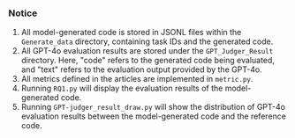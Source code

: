 ### Notice
1. All model-generated code is stored in JSONL files within the ```Generate_data``` directory, containing task IDs and the generated code.
2. All GPT-4o evaluation results are stored under the ```GPT_Judger_Result``` directory. Here, "code" refers to the generated code being evaluated, and "text" refers to the evaluation output provided by the GPT-4o.
3. All metrics defined in the articles are implemented in ```metric.py```.
4. Running ```RQ1.py``` will display the evaluation results of the model-generated code.
5. Running ```GPT-judger_result_draw.py``` will show the distribution of GPT-4o evaluation results between the model-generated code and the reference code.